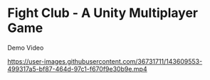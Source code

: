 # Fight Club - A Unity Multiplayer Game
Demo Video


https://user-images.githubusercontent.com/36731711/143609553-499317a5-bf87-464d-97c1-f670f9e30b9e.mp4

